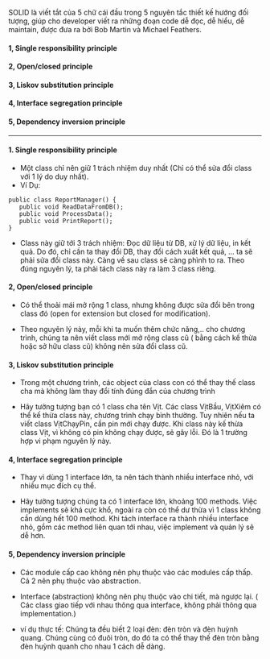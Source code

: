 SOLID là viết tắt của 5 chữ cái đầu trong 5 nguyên tắc thiết kế hướng đối tượng, giúp cho developer viết ra những đoạn code dễ đọc, dễ hiểu, dễ maintain, được đưa ra bởi Bob Martin và Michael Feathers.

#### 1, Single responsibility principle
#### 2, Open/closed principle
#### 3, Liskov substitution principle
#### 4, Interface segregation principle
#### 5, Dependency inversion principle

------------------------------------------------------
#### 1. Single responsibility principle

- Một class chỉ nên giữ 1 trách nhiệm duy nhất (Chỉ có thể sửa đổi class với 1 lý do duy nhất).
- Ví Dụ: 
```
public class ReportManager() {
   public void ReadDataFromDB();
   public void ProcessData();
   public void PrintReport();
}
```
- Class này giữ tới 3 trách nhiệm: Đọc dữ liệu từ DB, xử lý dữ liệu, in kết quả. Do đó, chỉ cần ta thay đổi DB, thay đổi cách xuất kết quả, … ta sẽ phải sửa đổi class này. Càng về sau class sẽ càng phình to ra. Theo đúng nguyên lý, ta phải tách class này ra làm 3 class riêng.

#### 2, Open/closed principle

- Có thể thoải mái mở rộng 1 class, nhưng không được sửa đổi bên trong class đó (open for extension but closed for modification).

- Theo nguyên lý này, mỗi khi ta muốn thêm chức năng,.. cho chương trình, chúng ta nên viết class mới mở rộng class cũ ( bằng cách kế thừa hoặc sở hữu class cũ) không nên sửa đổi class cũ.


#### 3, Liskov substitution principle

- Trong một chương trình, các object của class con có thể thay thế class cha mà không làm thay đổi tính đúng đắn của chương trình

- Hãy tưởng tượng bạn có 1 class cha tên Vịt. Các class VịtBầu, VịtXiêm có thể kế thừa class này, chương trình chạy bình thường. Tuy nhiên nếu ta viết class VịtChạyPin, cần pin mới chạy được. Khi class này kế thừa class Vịt, vì không có pin không chạy được, sẽ gây lỗi. Đó là 1 trường hợp vi phạm nguyên lý này.


#### 4, Interface segregation principle

- Thay vì dùng 1 interface lớn, ta nên tách thành nhiều interface nhỏ, với nhiều mục đích cụ thể.

- Hãy tưởng tượng chúng ta có 1 interface lớn, khoảng 100 methods. Việc implements sẽ khá cực khổ, ngoài ra còn có thể dư thừa vì 1 class không cần dùng hết 100 method. Khi tách interface ra thành nhiều interface nhỏ, gồm các method liên quan tới nhau, việc implement và quản lý sẽ dễ hơn.

#### 5, Dependency inversion principle

-  Các module cấp cao không nên phụ thuộc vào các modules cấp thấp. Cả 2 nên phụ thuộc vào abstraction.
-  Interface (abstraction) không nên phụ thuộc vào chi tiết, mà ngược lại.
( Các class giao tiếp với nhau thông qua interface, không phải thông qua implementation.)

- ví dụ thực tế: Chúng ta đều biết 2 loại đèn: đèn tròn và đèn huỳnh quang. Chúng cùng có đuôi tròn, do đó ta có thể thay thế đèn tròn bằng đèn huỳnh quanh cho nhau 1 cách dễ dàng.




